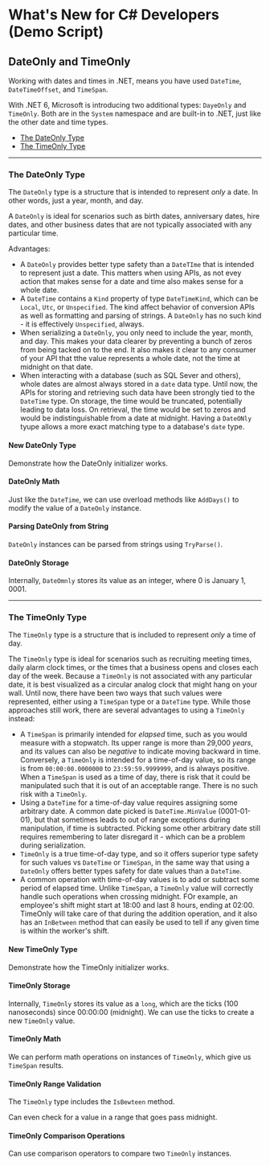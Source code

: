 # What's New for C# Developers (Demo Script)

## DateOnly and TimeOnly

Working with dates and times in .NET, means you have used `DateTime`, `DateTimeOffset`, and `TimeSpan`.

With .NET 6, Microsoft is introducing two additional types: `DayeOnly` and `TimeOnly`.  Both are in the `System` namespace and are built-in to .NET, just like the other date and time types.

* [The DateOnly Type](#the-dateonly-type)
* [The TimeOnly Type](#the-timeonly-type)

---

### The DateOnly Type
The `DateOnly` type is a structure that is intended to represent *only* a date.  In other words, just a year, month, and day.

A `DateOnly` is ideal for scenarios such as birth dates, anniversary dates, hire dates, and other business dates that are not typically associated with any particular time.

Advantages:

* A `DateOnly` provides better type safety than a `DateTIme` that is intended to represent just a date.  This matters when using APIs, as not evey action that makes sense for a date and time also makes sense for a whole date.
* A `DateTime` contains a `Kind` property of type `DateTimeKind`, which can be `Local`, `Utc`, or `Unspecified`.  The kind affect behavior of conversion APIs as well as formatting and parsing of strings.  A `DateOnly` has no such kind - it is effectively `Unspecified`, always.
* When serializing a `DateOnly`, you only need to include the year, month, and day.  This makes your data clearer by preventing a bunch of zeros from being tacked on to the end.  It also makes it clear to any consumer of your API that tthe value represents a whole date, not the time at midnight on that date.
* When interacting with a database (such as SQL Sever and others), whole dates are almost always stored in a `date` data type.  Until now, the APIs for storing and retrieving such data have been strongly tied to the `DateTime` type.  On storage, the time would be truncated, potentially leading to data loss.  On retrieval, the time would be set to zeros and would be indistinguishable from a date at midnight.  Having a `DateONly` tyupe allows a more exact matching type to a database's `date` type.

#### New DateOnly Type
Demonstrate how the DateOnly initializer works.

#### DateOnly Math
Just like the `DateTime`, we can use overload methods like `AddDays()` to modify the value of a `DateOnly` instance.

#### Parsing DateOnly from String
`DateOnly` instances can be parsed from strings using `TryParse()`.

#### DateOnly Storage
Internally, `DateOmnly` stores its value as an integer, where 0 is January 1, 0001.

---

### The TimeOnly Type
The `TimeOnly` type is a structure that is included to represent *only* a time of day.

The `TimeOnly` type is ideal for scenarios such as recruiting meeting times, daily alarm clock times, or the times that a business opens and closes each day of the week.  Because a `TimeOnly` is not associated with any particular date, it is best visualized as a circular analog clock that might hang on your wall.  Until now, there have been two ways that such values were represented, either using a `TimeSpan` type or a `DateTime` type.  While those approaches still work, there are several advantages to using a `TimeOnly` instead:

* A `TimeSpan` is primarily intended for *elapsed* time, such as you would measure with a stopwatch.  Its upper range is more than 29,000 *years*, and its values can also be *negative* to indicate moving backward in time.  Conversely, a `TimeOnly` is intended for a time-of-day value, so its range is from `00:00:00.0000000` to `23:59:59.9999999`, and is always positive. When a `TimeSpan` is used as a time of day, there is risk that it could be manipulated such that it is out of an acceptable range.  There is no such risk with a `TimeOnly`.
* Using a `DateTime` for a time-of-day value requires assigning some arbitrary date.  A common date picked is `DateTime.MinValue` (0001-01-01), but that sometimes leads to out of range exceptions during manipulation, if time is subtracted.  Picking some other arbitrary date still requires remembering to later disregard it - which can be a problem during serialization.
* `TimeOnly` is a true time-of-day type, and so it offers superior type safety for such values vs `DateTime` or `TimeSpan`, in the same way that using a `DateOnly` offers better types safety for date values than a `DateTime`.
* A common operation with time-of-day values is to add or subtract some period of elapsed time.  Unlike `TimeSpan`, a `TimeOnly` value will correctly handle such operations when crossing midnight.  FOr example, an employee's shift might start at 18:00 and last 8 hours, ending at 02:00.  TimeOnly will take care of that during the addition operation, and it also has an `InBetween` method that can easily be used to tell if any given time is within the worker's shift.

#### New TimeOnly Type
Demonstrate how the TimeOnly initializer works.

#### TimeOnly Storage
Internally, `TimeOnly` stores its value as a `long`, which are the ticks (100 nanoseconds) since 00:00:00 (midnight).  We can use the ticks to create a new `TimeOnly` value.

#### TimeOnly Math
We can perform math operations on instances of `TimeOnly`, which give us `TimeSpan` results.

#### TimeOnly Range Validation
The `TimeOnly` type includes the `IsBewteen` method.

Can even check for a value in a range that goes pass midnight.

#### TimeOnly Comparison Operations
Can use comparison operators to compare two `TimeOnly` instances.